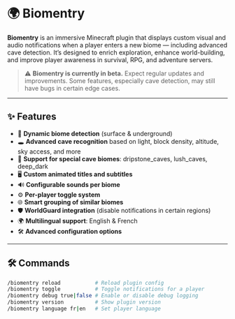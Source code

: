 # 🌍 Biomentry

**Biomentry** is an immersive Minecraft plugin that displays custom visual and audio notifications when a player enters a new biome — including advanced cave detection. It’s designed to enrich exploration, enhance world-building, and improve player awareness in survival, RPG, and adventure servers.

> ⚠️ **Biomentry is currently in beta.** Expect regular updates and improvements. Some features, especially cave detection, may still have bugs in certain edge cases.

---

## ✨ Features

- 📍 **Dynamic biome detection** (surface & underground)
- 🕳️ **Advanced cave recognition** based on light, block density, altitude, sky access, and more
- 🌿 **Support for special cave biomes**: dripstone_caves, lush_caves, deep_dark
- 🖥️ **Custom animated titles and subtitles**
- 🔊 **Configurable sounds per biome**
- ⚙️ **Per-player toggle system**
- 🌐 **Smart grouping of similar biomes**
- 🛡️ **WorldGuard integration** (disable notifications in certain regions)
- 🌍 **Multilingual support**: English & French
- 🛠️ **Advanced configuration options**

---

## 🛠️ Commands

```bash
/biomentry reload           # Reload plugin config
/biomentry toggle           # Toggle notifications for a player
/biomentry debug true|false # Enable or disable debug logging
/biomentry version          # Show plugin version
/biomentry language fr|en   # Set player language
